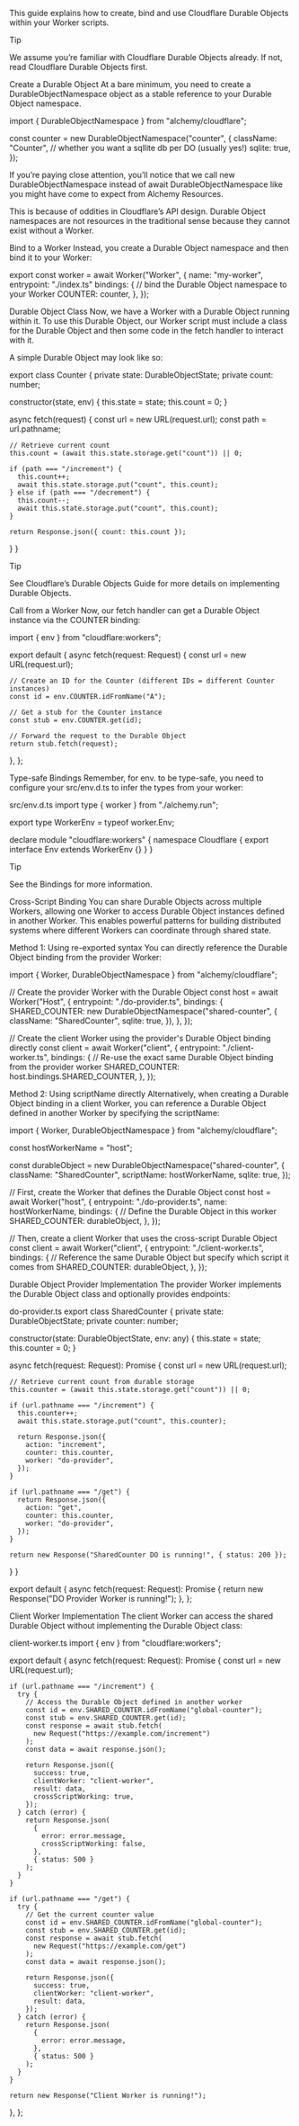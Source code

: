 This guide explains how to create, bind and use Cloudflare Durable Objects within your Worker scripts.

Tip

We assume you’re familiar with Cloudflare Durable Objects already. If not, read Cloudflare Durable Objects first.

Create a Durable Object
At a bare minimum, you need to create a DurableObjectNamespace object as a stable reference to your Durable Object namespace.

import { DurableObjectNamespace } from "alchemy/cloudflare";

const counter = new DurableObjectNamespace("counter", {
  className: "Counter",
  // whether you want a sqllite db per DO (usually yes!)
  sqlite: true,
});

If you’re paying close attention, you’ll notice that we call new DurableObjectNamespace instead of await DurableObjectNamespace like you might have come to expect from Alchemy Resources.

This is because of oddities in Cloudflare’s API design. Durable Object namespaces are not resources in the traditional sense because they cannot exist without a Worker.

Bind to a Worker
Instead, you create a Durable Object namespace and then bind it to your Worker:

export const worker = await Worker("Worker", {
  name: "my-worker",
  entrypoint: "./index.ts"
  bindings: {
    // bind the Durable Object namespace to your Worker
    COUNTER: counter,
  },
});

Durable Object Class
Now, we have a Worker with a Durable Object running within it. To use this Durable Object, our Worker script must include a class for the Durable Object and then some code in the fetch handler to interact with it.

A simple Durable Object may look like so:

export class Counter {
  private state: DurableObjectState;
  private count: number;

  constructor(state, env) {
    this.state = state;
    this.count = 0;
  }

  async fetch(request) {
    const url = new URL(request.url);
    const path = url.pathname;

    // Retrieve current count
    this.count = (await this.state.storage.get("count")) || 0;

    if (path === "/increment") {
      this.count++;
      await this.state.storage.put("count", this.count);
    } else if (path === "/decrement") {
      this.count--;
      await this.state.storage.put("count", this.count);
    }

    return Response.json({ count: this.count });
  }
}

Tip

See Cloudflare’s Durable Objects Guide for more details on implementing Durable Objects.

Call from a Worker
Now, our fetch handler can get a Durable Object instance via the COUNTER binding:

import { env } from "cloudflare:workers";

export default {
  async fetch(request: Request) {
    const url = new URL(request.url);

    // Create an ID for the Counter (different IDs = different Counter instances)
    const id = env.COUNTER.idFromName("A");

    // Get a stub for the Counter instance
    const stub = env.COUNTER.get(id);

    // Forward the request to the Durable Object
    return stub.fetch(request);
  },
};

Type-safe Bindings
Remember, for env. to be type-safe, you need to configure your src/env.d.ts to infer the types from your worker:

src/env.d.ts
import type { worker } from "./alchemy.run";

export type WorkerEnv = typeof worker.Env;

declare module "cloudflare:workers" {
  namespace Cloudflare {
    export interface Env extends WorkerEnv {}
  }
}

Tip

See the Bindings for more information.

Cross-Script Binding
You can share Durable Objects across multiple Workers, allowing one Worker to access Durable Object instances defined in another Worker. This enables powerful patterns for building distributed systems where different Workers can coordinate through shared state.

Method 1: Using re-exported syntax
You can directly reference the Durable Object binding from the provider Worker:

import { Worker, DurableObjectNamespace } from "alchemy/cloudflare";

// Create the provider Worker with the Durable Object
const host = await Worker("Host", {
  entrypoint: "./do-provider.ts",
  bindings: {
    SHARED_COUNTER: new DurableObjectNamespace("shared-counter", {
      className: "SharedCounter",
      sqlite: true,
    }),
  },
});

// Create the client Worker using the provider's Durable Object binding directly
const client = await Worker("client", {
  entrypoint: "./client-worker.ts",
  bindings: {
    // Re-use the exact same Durable Object binding from the provider worker
    SHARED_COUNTER: host.bindings.SHARED_COUNTER,
  },
});

Method 2: Using scriptName directly
Alternatively, when creating a Durable Object binding in a client Worker, you can reference a Durable Object defined in another Worker by specifying the scriptName:

import { Worker, DurableObjectNamespace } from "alchemy/cloudflare";

const hostWorkerName = "host";

const durableObject = new DurableObjectNamespace("shared-counter", {
  className: "SharedCounter",
  scriptName: hostWorkerName,
  sqlite: true,
});

// First, create the Worker that defines the Durable Object
const host = await Worker("host", {
  entrypoint: "./do-provider.ts",
  name: hostWorkerName,
  bindings: {
    // Define the Durable Object in this worker
    SHARED_COUNTER: durableObject,
  },
});

// Then, create a client Worker that uses the cross-script Durable Object
const client = await Worker("client", {
  entrypoint: "./client-worker.ts",
  bindings: {
    // Reference the same Durable Object but specify which script it comes from
    SHARED_COUNTER: durableObject,
  },
});

Durable Object Provider Implementation
The provider Worker implements the Durable Object class and optionally provides endpoints:

do-provider.ts
export class SharedCounter {
  private state: DurableObjectState;
  private counter: number;

  constructor(state: DurableObjectState, env: any) {
    this.state = state;
    this.counter = 0;
  }

  async fetch(request: Request): Promise<Response> {
    const url = new URL(request.url);

    // Retrieve current count from durable storage
    this.counter = (await this.state.storage.get("count")) || 0;

    if (url.pathname === "/increment") {
      this.counter++;
      await this.state.storage.put("count", this.counter);

      return Response.json({
        action: "increment",
        counter: this.counter,
        worker: "do-provider",
      });
    }

    if (url.pathname === "/get") {
      return Response.json({
        action: "get",
        counter: this.counter,
        worker: "do-provider",
      });
    }

    return new Response("SharedCounter DO is running!", { status: 200 });
  }
}

export default {
  async fetch(request: Request): Promise<Response> {
    return new Response("DO Provider Worker is running!");
  },
};

Client Worker Implementation
The client Worker can access the shared Durable Object without implementing the Durable Object class:

client-worker.ts
import { env } from "cloudflare:workers";

export default {
  async fetch(request: Request): Promise<Response> {
    const url = new URL(request.url);

    if (url.pathname === "/increment") {
      try {
        // Access the Durable Object defined in another worker
        const id = env.SHARED_COUNTER.idFromName("global-counter");
        const stub = env.SHARED_COUNTER.get(id);
        const response = await stub.fetch(
          new Request("https://example.com/increment")
        );
        const data = await response.json();

        return Response.json({
          success: true,
          clientWorker: "client-worker",
          result: data,
          crossScriptWorking: true,
        });
      } catch (error) {
        return Response.json(
          {
            error: error.message,
            crossScriptWorking: false,
          },
          { status: 500 }
        );
      }
    }

    if (url.pathname === "/get") {
      try {
        // Get the current counter value
        const id = env.SHARED_COUNTER.idFromName("global-counter");
        const stub = env.SHARED_COUNTER.get(id);
        const response = await stub.fetch(
          new Request("https://example.com/get")
        );
        const data = await response.json();

        return Response.json({
          success: true,
          clientWorker: "client-worker",
          result: data,
        });
      } catch (error) {
        return Response.json(
          {
            error: error.message,
          },
          { status: 500 }
        );
      }
    }

    return new Response("Client Worker is running!");
  },
};
